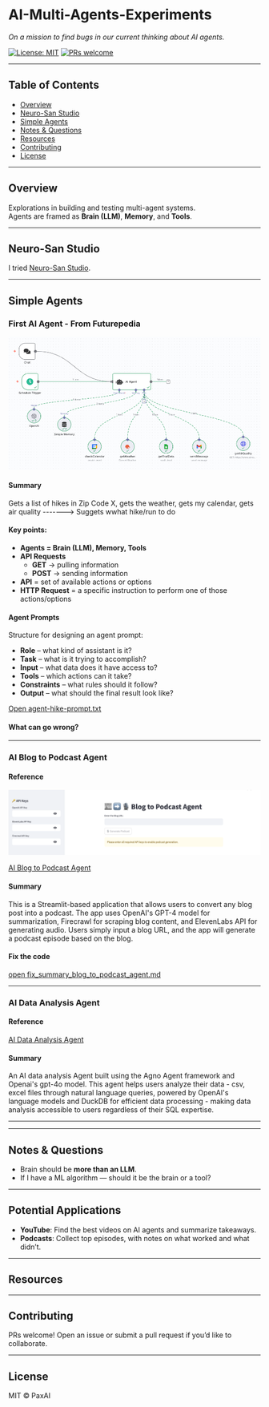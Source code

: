 # AI-Multi-Agents-Experiments 
_On a mission to find bugs in our current thinking about AI agents._

[![License: MIT](https://img.shields.io/badge/License-MIT-green.svg)](#license)
[![PRs welcome](https://img.shields.io/badge/PRs-welcome-brightgreen.svg)](#contributing)

---

## Table of Contents
- [Overview](#overview)
- [Neuro-San Studio](#neuro-san-studio)
- [Simple Agents](#simple-agents)
- [Notes & Questions](#notes--questions)
- [Resources](#resources)
- [Contributing](#contributing)
- [License](#license)

---

## Overview
Explorations in building and testing multi-agent systems.  
Agents are framed as **Brain (LLM)**, **Memory**, and **Tools**.  

---

## Neuro-San Studio

I tried [Neuro-San Studio](https://github.com/cognizant-ai-lab/neuro-san-studio?tab=readme-ov-file).  

<!--
I could run the examples, but I’m still working on implementing my own example for cap table updates.  
-->

---

## Simple Agents

### First AI Agent - From Futurepedia
<!--
[![Watch the video](https://img.youtube.com/vi/EH5jx5qPabU/hqdefault.jpg)](https://www.youtube.com/watch?v=EH5jx5qPabU)
-->


[![Demo Video](assets/Simple-first-AIAssistant-Hike.png)](https://www.youtube.com/watch?v=EH5jx5qPabU)

#### Summary
Gets a list of hikes in Zip Code X, gets the weather, gets my calendar, gets air quality -------> Suggets wwhat hike/run to do

#### Key points:  
- **Agents = Brain (LLM), Memory, Tools**  
- **API Requests**  
  - **GET** → pulling information  
  - **POST** → sending information  
- **API** = set of available actions or options  
- **HTTP Request** = a specific instruction to perform one of those actions/options  


#### Agent Prompts
Structure for designing an agent prompt:
- **Role** – what kind of assistant is it?  
- **Task** – what is it trying to accomplish?  
- **Input** – what data does it have access to?  
- **Tools** – which actions can it take?  
- **Constraints** – what rules should it follow?  
- **Output** – what should the final result look like? 

[Open agent-hike-prompt.txt](assets/agent-hike-prompt.txt)


<!--
<img src="assets/AgentPrompt.png" alt="Agent prompt template" width="540">
-->

#### What can go wrong?

---

### AI Blog to Podcast Agent

#### Reference

[![I Blog to Podcast Agent](assets/blog2podcast.png)](https://github.com/Shubhamsaboo/awesome-llm-apps/tree/main/starter_ai_agents/ai_blog_to_podcast_agent)


[AI Blog to Podcast Agent](https://github.com/Shubhamsaboo/awesome-llm-apps/tree/main/starter_ai_agents/ai_blog_to_podcast_agent)


#### Summary
This is a Streamlit-based application that allows users to convert any blog post into a podcast. The app uses OpenAI's GPT-4 model for summarization, Firecrawl for scraping blog content, and ElevenLabs API for generating audio. Users simply input a blog URL, and the app will generate a podcast episode based on the blog.

#### Fix the code

[open fix_summary_blog_to_podcast_agent.md](blog2podcast/fix_summary_blog_to_podcast_agent.md)

---

### AI Data Analysis Agent

#### Reference
[AI Data Analysis Agent](https://github.com/Shubhamsaboo/awesome-llm-apps/tree/main/starter_ai_agents/ai_data_analysis_agent)


#### Summary
An AI data analysis Agent built using the Agno Agent framework and Openai's gpt-4o model. This agent helps users analyze their data - csv, excel files through natural language queries, powered by OpenAI's language models and DuckDB for efficient data processing - making data analysis accessible to users regardless of their SQL expertise.



---
---

## Notes & Questions
- Brain should be **more than an LLM**.  
- If I have a ML algorithm — should it be the brain or a tool?  

---

## Potential Applications
- **YouTube**: Find the best videos on AI agents and summarize takeaways.  
- **Podcasts**: Collect top episodes, with notes on what worked and what didn’t.  

---

## Resources

---

## Contributing
PRs welcome! Open an issue or submit a pull request if you’d like to collaborate.  

---

## License
MIT © PaxAI

